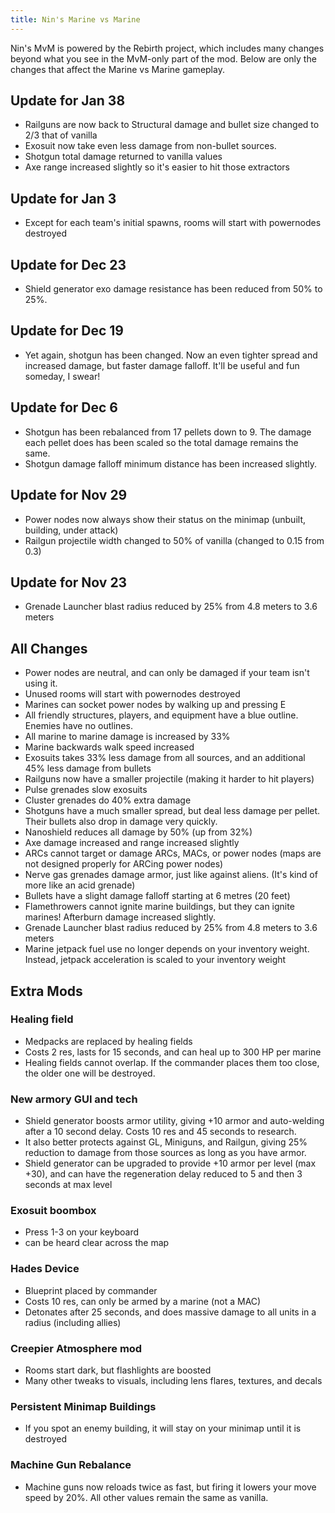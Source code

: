 ```yaml
---
title: Nin's Marine vs Marine
---
```

Nin's MvM is powered by the Rebirth project, which includes many changes beyond what you see in the MvM-only part of the mod. 
Below are only the changes that affect the Marine vs Marine gameplay.

## Update for Jan 38

* Railguns are now back to Structural damage and bullet size changed to 2/3 that of vanilla
* Exosuit now take even less damage from non-bullet sources.
* Shotgun total damage returned to vanilla values
* Axe range increased slightly so it's easier to hit those extractors

## Update for Jan 3

* Except for each team's initial spawns, rooms will start with powernodes destroyed

## Update for Dec 23

* Shield generator exo damage resistance has been reduced from 50% to 25%.

## Update for Dec 19

* Yet again, shotgun has been changed. Now an even tighter spread and increased damage, but faster damage falloff. It'll be useful and fun someday, I swear!

## Update for Dec 6

* Shotgun has been rebalanced from 17 pellets down to 9. The damage each pellet does has been scaled so the total damage remains the same. 
* Shotgun damage falloff minimum distance has been increased slightly.

## Update for Nov 29

* Power nodes now always show their status on the minimap (unbuilt, building, under attack)
* Railgun projectile width changed to 50% of vanilla (changed to 0.15 from  0.3)

## Update for Nov 23

* Grenade Launcher blast radius reduced by 25% from 4.8 meters to 3.6 meters

## All Changes
* Power nodes are neutral, and can only be damaged if your team isn't using it.
* Unused rooms will start with powernodes destroyed
* Marines can socket power nodes by walking up and pressing E
* All friendly structures, players, and equipment have a blue outline. Enemies have no outlines.
* All marine to marine damage is increased by 33%
* Marine backwards walk speed increased
* Exosuits takes 33% less damage from all sources, and an additional 45% less damage from bullets
* Railguns now have a smaller projectile (making it harder to hit players)
* Pulse grenades slow exosuits
* Cluster grenades do 40% extra damage
* Shotguns have a much smaller spread, but deal less damage per pellet. Their bullets also drop in damage very quickly.
* Nanoshield reduces all damage by 50% (up from 32%)
* Axe damage increased and range increased slightly
* ARCs cannot target or damage ARCs, MACs, or power nodes (maps are not designed properly for ARCing power nodes)
* Nerve gas grenades damage armor, just like against aliens. (It's kind of more like an acid grenade)
* Bullets have a slight damage falloff starting at 6 metres (20 feet)
* Flamethrowers cannot ignite marine buildings, but they can ignite marines! Afterburn damage increased slightly. 
* Grenade Launcher blast radius reduced by 25% from 4.8 meters to 3.6 meters
* Marine jetpack fuel use no longer depends on your inventory weight. Instead, jetpack acceleration is scaled to your inventory weight

## Extra Mods
### Healing field
* Medpacks are replaced by healing fields
* Costs 2 res, lasts for 15 seconds, and can heal up to 300 HP per marine
* Healing fields cannot overlap. If the commander places them too close, the older one will be destroyed.

### New armory GUI and tech
* Shield generator boosts armor utility, giving +10 armor and auto-welding after a 10 second delay. Costs 10 res and 45 seconds to research.
* It also better protects against GL, Miniguns, and Railgun, giving 25% reduction to damage from those sources as long as you have armor.
* Shield generator can be upgraded to provide +10 armor per level (max +30), and can have the regeneration delay reduced to 5 and then 3 seconds at max level

### Exosuit boombox 
* Press 1-3 on your keyboard
* can be heard clear across the map

### Hades Device
* Blueprint placed by commander
* Costs 10 res, can only be armed by a marine (not a MAC)
* Detonates after 25 seconds, and does massive damage to all units in a radius (including allies)

### Creepier Atmosphere mod
* Rooms start dark, but flashlights are boosted
* Many other tweaks to visuals, including lens flares, textures, and decals

### Persistent Minimap Buildings
* If you spot an enemy building, it will stay on your minimap until it is destroyed

### Machine Gun Rebalance
* Machine guns now reloads twice as fast, but firing it lowers your move speed by 20%. All other values remain the same as vanilla.
